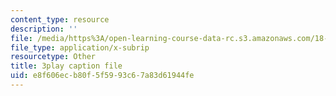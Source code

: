 ```yaml
---
content_type: resource
description: ''
file: /media/https%3A/open-learning-course-data-rc.s3.amazonaws.com/18-03sc-differential-equations-fall-2011/e8f606ecb80f5f5993c67a83d61944fe_zreI4HllD80.vtt
file_type: application/x-subrip
resourcetype: Other
title: 3play caption file
uid: e8f606ec-b80f-5f59-93c6-7a83d61944fe
---
```

